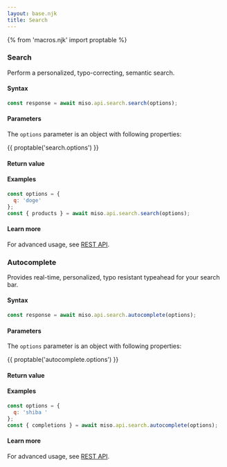 ```yaml
---
layout: base.njk
title: Search
---
```

{% from 'macros.njk' import proptable %}

### Search
Perform a personalized, typo-correcting, semantic search.

#### Syntax
```js
const response = await miso.api.search.search(options);
```

#### Parameters
The `options` parameter is an object with following properties:

{{ proptable('search.options') }}

#### Return value

#### Examples
```js
const options = {
  q: 'doge'
};
const { products } = await miso.api.search.search(options);
```

#### Learn more
For advanced usage, see [REST API](https://api.askmiso.com/#operation/search_v1_search_search_post).

### Autocomplete
Provides real-time, personalized, typo resistant typeahead for your search bar.

#### Syntax
```js
const response = await miso.api.search.autocomplete(options);
```

#### Parameters
The `options` parameter is an object with following properties:

{{ proptable('autocomplete.options') }}

#### Return value

#### Examples
```js
const options = {
  q: 'shiba '
};
const { completions } = await miso.api.search.autocomplete(options);
```

#### Learn more
For advanced usage, see [REST API](https://api.askmiso.com/#operation/autocomplete_v1_search_autocomplete_post).